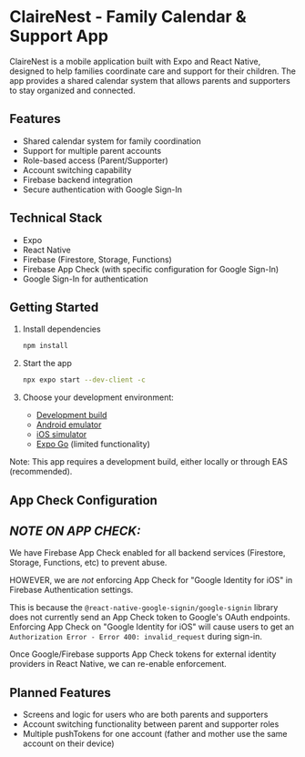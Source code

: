 # ClaireNest - Family Calendar & Support App

ClaireNest is a mobile application built with Expo and React Native, designed to help families coordinate care and support for their children. The app provides a shared calendar system that allows parents and supporters to stay organized and connected.

## Features

- Shared calendar system for family coordination
- Support for multiple parent accounts
- Role-based access (Parent/Supporter)
- Account switching capability
- Firebase backend integration
- Secure authentication with Google Sign-In

## Technical Stack

- Expo
- React Native
- Firebase (Firestore, Storage, Functions)
- Firebase App Check (with specific configuration for Google Sign-In)
- Google Sign-In for authentication

## Getting Started

1. Install dependencies
   ```bash
   npm install
   ```

2. Start the app
   ```bash
   npx expo start --dev-client -c  
   ```

3. Choose your development environment:
   - [Development build](https://docs.expo.dev/develop/development-builds/introduction/)
   - [Android emulator](https://docs.expo.dev/workflow/android-studio-emulator/)
   - [iOS simulator](https://docs.expo.dev/workflow/ios-simulator/)
   - [Expo Go](https://expo.dev/go) (limited functionality)

Note: This app requires a development build, either locally or through EAS (recommended).

## App Check Configuration

*NOTE ON APP CHECK:*
-------------------------------------------------------------
We have Firebase App Check enabled for all backend services
(Firestore, Storage, Functions, etc) to prevent abuse.

HOWEVER, we are *not* enforcing App Check for "Google Identity for iOS"
in Firebase Authentication settings.

This is because the `@react-native-google-signin/google-signin` library
does not currently send an App Check token to Google's OAuth endpoints.
Enforcing App Check on "Google Identity for iOS" will cause users to get
an `Authorization Error - Error 400: invalid_request` during sign-in.

Once Google/Firebase supports App Check tokens for external identity
providers in React Native, we can re-enable enforcement.

## Planned Features


- Screens and logic for users who are both parents and supporters
- Account switching functionality between parent and supporter roles
- Multiple pushTokens for one account (father and mother use the same account on their device)